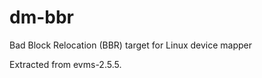 dm-bbr
======

Bad Block Relocation (BBR) target for Linux device mapper

Extracted from evms-2.5.5.
